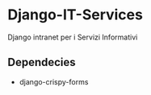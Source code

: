 # Django-IT-Services
Django intranet per i Servizi Informativi 

## Dependecies
  * django-crispy-forms
  
  
